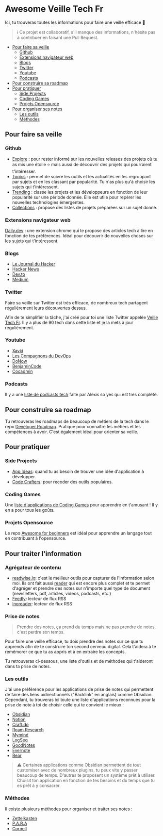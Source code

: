 # Awesome Veille Tech Fr

Ici, tu trouveras toutes les informations pour faire une veille efficace 💪

> ℹ️ Ce projet est collaboratif, s'il manque des informations, n'hésite pas à contribuer en faisant une Pull Request.

* [Pour faire sa veille](#pour-faire-sa-veille)
	* [Github](#github)
	* [Extensions navigateur web](#extensions-navigateur-web)
	* [Blogs](#blogs)
	* [Twitter](#twitter)
	* [Youtube](#youtube)
	* [Podcasts](#podcasts)
* [Pour construire sa roadmap](#pour-construire-sa-roadmap)
* [Pour pratiquer](#pour-pratiquer)
	* [Side Projects](#side-projects)
	* [Coding Games](#coding-games)
	* [Projets Opensource](#projets-opensource)
* [Pour organiser ses notes](#pour-organiser-ses-notes)
	* [Les outils](#les-outils)
	* [Méthodes](#méthodes)

## Pour faire sa veille

### Github
- [Explore](https://github.com/explore) : pour rester informé sur les nouvelles releases des projets où tu as mis une étoile ⭐️ mais aussi de découvrir des projets qui pourraient t'intéresser.
- [Topics](https://github.com/topics) : permet de suivre les outils et les actualités en les regroupant par sujets et en les classant par popularité. Tu n'as plus qu'à choisir les sujets qui t'intéressent.
- [Trending](https://github.com/trending) : classe les projets et les développeurs en fonction de leur popularité sur une période donnée. Elle est utile pour repérer les nouvelles technologies émergentes.
- [Collections](https://github.com/collections) : propose des listes de projets préparées sur un sujet donné.

### Extensions navigateur web
[Daily.dev](https://daily.dev/) : une extension chrome qui te propose des articles tech à lire en fonction de tes préférences. Idéal pour découvrir de nouvelles choses sur les sujets qui t'intéressent.

### Blogs

- [Le Journal du Hacker](https://www.journalduhacker.net/)
- [Hacker News](https://news.ycombinator.com/)
- [Dev.to](https://dev.to/)
- [Medium](https://medium.com/)

### Twitter

Faire sa veille sur Twitter est très efficace, de nombreux tech partagent régulièrement leurs découvertes dessus.

Afin de te simplifier la tâche, j'ai créé pour toi une liste Twitter appelée [Veille Tech Fr](https://twitter.com/i/lists/1638590755533987861). Il y a plus de 90 tech dans cette liste  et je la mets à jour régulièrement.


### Youtube

- [Xavki](https://www.youtube.com/c/xavki-linux)
- [Les Compagnons du DevOps](https://www.youtube.com/channel/UCauIDghddUNu6Fto1nR9Bmg)
- [DoNow](https://www.youtube.com/@BenjaminCode)
- [BenjaminCode](https://www.youtube.com/@BenjaminCode)
- [Cocadmin](https://www.youtube.com/@cocadmin)

### Podcasts

Il y a une [liste de podcasts tech](https://alexsoyes.com/podcasts-developpeurs/) faite par Alexis so yes qui est très complète.

## Pour construire sa roadmap

Tu retrouveras les roadmaps de beaucoup de métiers de la tech dans le repo [Developer Roadmap](https://github.com/kamranahmedse/developer-roadmap). Pratique pour connaître les métiers et les compétences à avoir. C'est également idéal pour orienter sa veille.

## Pour pratiquer

### Side Projects

- [App Ideas](https://github.com/florinpop17/app-ideas): quand tu as besoin de trouver une idée d'application à développer.
- [Code Crafters](https://github.com/codecrafters-io/build-your-own-x): pour recoder des outils populaires.

### Coding Games

Une [liste d'applications de Coding Games](https://github.com/michelpereira/awesome-games-of-coding) pour apprendre en t'amusant ! Il y en a pour tous les goûts.

### Projets Opensource

Le repo [Awesome for beginners](https://github.com/MunGell/awesome-for-beginners) est idéal pour apprendre un langage tout en contribuant à l'opensource.

## Pour traiter l'information

### Agrégateur de contenu

- [readwise.io](https://readwise.io/): c'est le meilleur outils pour capturer de l'information selon moi. Ils ont fait aussi [reader](https://readwise.io/read) qui est encore plus complet et te permet d'agréger et prendre des notes sur n'importe quel type de document (newsletters, pdf, articles, videos, podcasts, etc.)
- [Feedly](https://feedly.com/): lecteur de flux RSS
- [Inoreader](https://www.inoreader.com/fr/): lecteur de flux RSS

### Prise de notes

> Prendre des notes, ça prend du temps mais ne pas prendre de notes, c'est perdre son temps.

Pour faire une veille efficace, tu dois prendre des notes sur ce que tu apprends afin de te construire ton second cerveau digital. Cela t'aidera à te remémorer ce que tu as appris et à en extraire les concepts. 

Tu retrouveras ci-dessous, une liste d'outils et de méthodes qui t'aideront dans ta prise de notes.

### Les outils

J'ai une préférence pour les applications de prise de notes qui permettent de faire des liens bidirectionnels ("Backlink" en anglais) comme Obsidian. Cependant, tu trouveras ici toute une liste d'applications reconnues pour la prise de note à toi de choisir celle qui te convient le mieux :

- [Obsidian](https://obsidian.md/)
- [Notion](https://www.notion.so/product?gspk=ZWxpdGVkaWdpdGFsMjMxNQ&gsxid=hAY8FPKBXfGG&pscd=affiliate.notion.so)
- [Craft.do](https://www.craft.do/)
- [Roam Research](https://roamresearch.com/)
- [Mymind](https://mymind.com/)
- [LogSeq](https://logseq.com/)
- [GoodNotes](https://www.goodnotes.com/)
- [Evernote](https://evernote.com/intl/fr)
- [Bear](https://bear.app/)

> ⚠️ Certaines applications comme Obsidian permettent de tout customiser avec de nombreux plugins, tu peux vite y passer beaucoup de temps. D'autres te proposent un système prêt à utiliser. Choisit ton application en fonction de tes besoins et du temps que tu es prêt à y consacrer.

### Méthodes

Il existe plusieurs méthodes pour organiser et traiter ses notes :

- [Zettelkasten](https://organisologie.com/prise-de-note-zettelkasten/)
- [P.A.R.A](https://fortelabs.com/blog/para/)
- [Cornell](https://organisologie.com/methode-cornell/)

 
 




